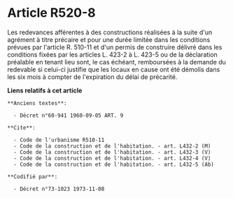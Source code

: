 # Article R520-8

Les redevances afférentes à des constructions réalisées à la suite d'un agrément à titre précaire et pour une durée limitée
dans les conditions prévues par l'article R. 510-11 et d'un permis de construire délivré dans les conditions fixées par les
articles L. 423-2 à L. 423-5 ou de la déclaration préalable en tenant lieu sont, le cas échéant, remboursées à la demande du
redevable si celui-ci justifie que les locaux en cause ont été démolis dans les six mois à compter de l'expiration du délai
de précarité.

**Liens relatifs à cet article**

	**Anciens textes**:

	  - Décret n°60-941 1960-09-05 ART. 9

	**Cite**:

	  - Code de l'urbanisme R510-11
	  - Code de la construction et de l'habitation. - art. L432-2 (M)
	  - Code de la construction et de l'habitation. - art. L432-3 (V)
	  - Code de la construction et de l'habitation. - art. L432-4 (V)
	  - Code de la construction et de l'habitation. - art. L432-5 (Ab)

	**Codifié par**:

	  - Décret n°73-1023 1973-11-08
